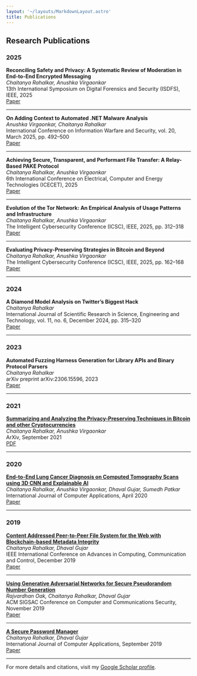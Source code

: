 ```yaml
---
layout: '~/layouts/MarkdownLayout.astro'
title: Publications
---
```


## Research Publications

### 2025

**Reconciling Safety and Privacy: A Systematic Review of Moderation in End-to-End Encrypted Messaging**  
*Chaitanya Rahalkar, Anushka Virgaonkar*  
13th International Symposium on Digital Forensics and Security (ISDFS), IEEE, 2025  
[Paper](https://doi.org/10.1109/ISDFS65363.2025.11012061)

---

**On Adding Context to Automated .NET Malware Analysis**  
*Anushka Virgaonkar, Chaitanya Rahalkar*  
International Conference on Information Warfare and Security, vol. 20, March 2025, pp. 492–500  
[Paper](https://papers.academic-conferences.org/index.php/iccws/article/view/3275/3005)

---

**Achieving Secure, Transparent, and Performant File Transfer: A Relay-Based PAKE Protocol**  
*Chaitanya Rahalkar, Anushka Virgaonkar*  
6th International Conference on Electrical, Computer and Energy Technologies (ICECET), 2025  
[Paper](https://www.icecet.com/prg_o.pdf)

---

**Evolution of the Tor Network: An Empirical Analysis of Usage Patterns and Infrastructure**  
*Chaitanya Rahalkar, Anushka Virgaonkar*  
The Intelligent Cybersecurity Conference (ICSC), IEEE, 2025, pp. 312–318  
[Paper](https://doi.org/10.1109/ICSC65596.2025.11140245)

---

**Evaluating Privacy-Preserving Strategies in Bitcoin and Beyond**  
*Chaitanya Rahalkar, Anushka Virgaonkar*  
The Intelligent Cybersecurity Conference (ICSC), IEEE, 2025, pp. 162–168  
[Paper](https://doi.org/10.1109/ICSC65596.2025.11140006)

---

### 2024

**A Diamond Model Analysis on Twitter’s Biggest Hack**  
*Chaitanya Rahalkar*  
International Journal of Scientific Research in Science, Engineering and Technology, vol. 11, no. 6, December 2024, pp. 315–320  
[Paper](http://dx.doi.org/10.32628/IJSRSET24116191)

---

### 2023

**Automated Fuzzing Harness Generation for Library APIs and Binary Protocol Parsers**  
*Chaitanya Rahalkar*  
arXiv preprint arXiv:2306.15596, 2023  
[Paper](https://arxiv.org/abs/2306.15596)

---

### 2021

**[Summarizing and Analyzing the Privacy-Preserving Techniques in Bitcoin and other Cryptocurrencies](https://doi.org/10.48550/arXiv.2109.07634)**  
*Chaitanya Rahalkar, Anushka Virgaonkar*  
ArXiv, September 2021  
[PDF](https://github.com/chaitanyarahalkar/temporary-uploads/raw/master/Summarising_and_analysing_the_privacy_preserving_techniques_in_Bitcoin_and_other_Cryptocurrencies.pdf)

---

### 2020

**[End-to-End Lung Cancer Diagnosis on Computed Tomography Scans using 3D CNN and Explainable AI](https://doi.org/10.5120/ijca2020920111)**  
*Chaitanya Rahalkar, Anushka Virgaonkar, Dhaval Gujar, Sumedh Patkar*  
International Journal of Computer Applications, April 2020  
[Paper](https://www.ijcaonline.org/archives/volume176/number15/31274-2020920111)

---

### 2019

**[Content Addressed Peer-to-Peer File System for the Web with Blockchain-based Metadata Integrity](https://doi.org/10.1109/ICAC347590.2019.9036792)**  
*Chaitanya Rahalkar, Dhaval Gujar*  
IEEE International Conference on Advances in Computing, Communication and Control, December 2019  
[Paper](https://ieeexplore.ieee.org/document/9036792)

---

**[Using Generative Adversarial Networks for Secure Pseudorandom Number Generation](https://doi.org/10.1145/3319535.3363265)**  
*Rajvardhan Oak, Chaitanya Rahalkar, Dhaval Gujar*  
ACM SIGSAC Conference on Computer and Communications Security, November 2019  
[Paper](https://dl.acm.org/doi/10.1145/3319535.3363265)

---

**[A Secure Password Manager](https://doi.org/10.5120/ijca2019919323)**  
*Chaitanya Rahalkar, Dhaval Gujar*  
International Journal of Computer Applications, September 2019  
[Paper](https://www.ijcaonline.org/archives/volume178/number44/30831-2019919323)

---

For more details and citations, visit my [Google Scholar profile](https://scholar.google.com/citations?hl=en&user=jecjKgEAAAAJ).